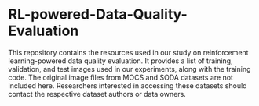 # RL-powered-Data-Quality-Evaluation
This repository contains the resources used in our study on reinforcement learning-powered data quality evaluation. It provides a list of training, validation, and test images used in our experiments, along with the training code. The original image files from MOCS and SODA datasets are not included here. Researchers interested in accessing these datasets should contact the respective dataset authors or data owners.
